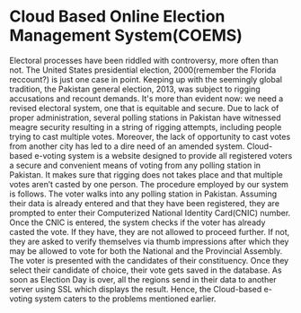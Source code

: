 # Cloud Based Online Election Management System(COEMS)
Electoral processes have been riddled with controversy, more often than not. The 
United States presidential election, 2000(remember the Florida reccount?) is 
just one case in point. Keeping up with the seemingly global tradition, the Pakistan 
general election, 2013, was subject to rigging accusations and recount demands.
It's more than evident now: we need a revised electoral system, one that is equitable 
and secure.
Due to lack of proper administration, several polling stations in Pakistan have
witnessed meagre security resulting in a string of rigging attempts, including people
trying to cast multiple votes. Moreover, the lack of opportunity to cast votes from another
city has led to a dire need of an amended system.
Cloud-based e-voting system is a website designed to provide all registered voters
a secure and convenient means of voting from any polling station in Pakistan. It makes
sure that rigging does not takes place and that multiple votes aren’t casted by one person.
The procedure employed by our system is follows. The voter walks into any polling
station in Pakistan. Assuming their data is already entered and that they have been
registered, they are prompted to enter their Computerized National Identity Card(CNIC) 
number. Once the CNIC is entered, the system checks if the voter has already casted 
the vote. If they have, they are not allowed to proceed further. If not, they are 
asked to verify themselves via thumb impressions after which they may be allowed 
to vote for both the National and the Provincial Assembly. The voter is presented 
with the candidates of their constituency. Once they select their candidate of 
choice, their vote gets saved in the database. As soon as Election Day is over,
all the regions send in their data to another server using SSL which displays the result.
Hence, the Cloud-based e-voting system caters to the problems mentioned earlier.
